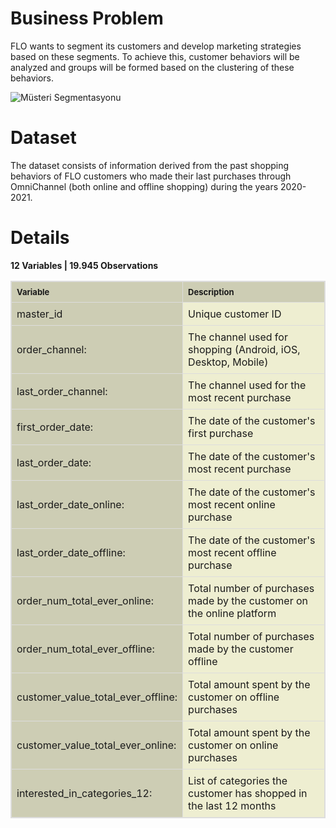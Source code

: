 
 <h1> Business Problem</h1>  

FLO wants to segment its customers and develop marketing strategies based on these segments. To achieve this, customer behaviors will be analyzed and groups will be formed based on the clustering of these behaviors.

![Müsteri Segmentasyonu](https://github.com/user-attachments/assets/830d1608-f34c-4287-b564-e77831dc5879)


<h1> Dataset</h1>   

The dataset consists of information derived from the past shopping behaviors of FLO customers who made their last purchases through OmniChannel (both online and offline shopping) during the years 2020-2021.
<h1>Details</h1>
<strong>12 Variables | 19.945 Observations</strong>
    
</div>

<table style="width:100%; border: 1px solid #ddd; border-collapse: collapse;">
  <colgroup>
    <col style="width: 18%;">
    <col style="width: 70%;">
  </colgroup>
  <tr style="background-color: #cdcdb4;">
    <th style="border: 1px solid #ddd; font-size: 13px; padding: 8px; text-align: left;">Variable</th>
    <th style="border: 1px solid #ddd; font-size: 13px; padding: 8px; text-align: left;">Description</th>
  </tr> 
  <tr style="background-color: #cdcdb4;">
    <td style="border: 1px solid #ddd; padding: 8px;">master_id</td> 
    <td style="border: 1px solid #ddd; background-color: #eeeed1; padding: 8px;">Unique customer ID</td>
  </tr>
  <tr style="background-color: #cdcdb4;">
    <td style="border: 1px solid #ddd; padding: 8px;">order_channel:</td>
    <td style="border: 1px solid #ddd; background-color: #eeeed1; padding: 8px;">The channel used for shopping (Android, iOS, Desktop, Mobile)</td>
  </tr>
  <tr style="background-color: #cdcdb4;">
    <td style="border: 1px solid #ddd; padding: 8px;">last_order_channel:</td>
    <td style="border: 1px solid #ddd; background-color: #eeeed1; padding: 8px;">The channel used for the most recent purchase</td>
  </tr>
  <tr style="background-color: #cdcdb4;">
    <td style="border: 1px solid #ddd; padding: 8px;">first_order_date:</td> 
    <td style="border: 1px solid #ddd; background-color: #eeeed1; padding: 8px;">The date of the customer's first purchase</td>
  </tr>
  <tr style="background-color: #cdcdb4;">
    <td style="border: 1px solid #ddd; padding: 8px;">last_order_date:</td>
    <td style="border: 1px solid #ddd; background-color: #eeeed1; padding: 8px;">The date of the customer's most recent purchase</td>
  </tr>
  <tr style="background-color: #cdcdb4;">
    <td style="border: 1px solid #ddd; padding: 8px;">last_order_date_online:</td>
    <td style="border: 1px solid #ddd; background-color: #eeeed1; padding: 8px;">The date of the customer's most recent online purchase</td>
  </tr>
  <tr style="background-color: #cdcdb4;">
    <td style="border: 1px solid #ddd; padding: 8px;">last_order_date_offline:</td>
    <td style="border: 1px solid #ddd; background-color: #eeeed1; padding: 8px;">The date of the customer's most recent offline purchase</td>
  </tr>
  <tr style="background-color: #cdcdb4;">
    <td style="border: 1px solid #ddd; padding: 8px;">order_num_total_ever_online:</td> 
    <td style="border: 1px solid #ddd; background-color: #eeeed1; padding: 8px;">Total number of purchases made by the customer on the online platform</td>
  </tr>
  <tr style="background-color: #cdcdb4;">
    <td style="border: 1px solid #ddd; padding: 8px;">order_num_total_ever_offline:</td>
    <td style="border: 1px solid #ddd; background-color: #eeeed1; padding: 8px;">Total number of purchases made by the customer offline</td>
  </tr>
  <tr style="background-color: #cdcdb4;">
    <td style="border: 1px solid #ddd; padding: 8px;">customer_value_total_ever_offline: </td>
    <td style="border: 1px solid #ddd; background-color: #eeeed1; padding: 8px;">Total amount spent by the customer on offline purchases</td>
  </tr>
  <tr style="background-color: #cdcdb4;">
    <td style="border: 1px solid #ddd; padding: 8px;">customer_value_total_ever_online:</td>
    <td style="border: 1px solid #ddd; background-color: #eeeed1; padding: 8px;">Total amount spent by the customer on online purchases
</td>
  </tr>
  <tr style="background-color: #cdcdb4;">
    <td style="border: 1px solid #ddd; padding: 8px;">interested_in_categories_12:</td>
    <td style="border: 1px solid #ddd; background-color: #eeeed1; padding: 8px;">List of categories the customer has shopped in the last 12 months
  </tr>
</table>
